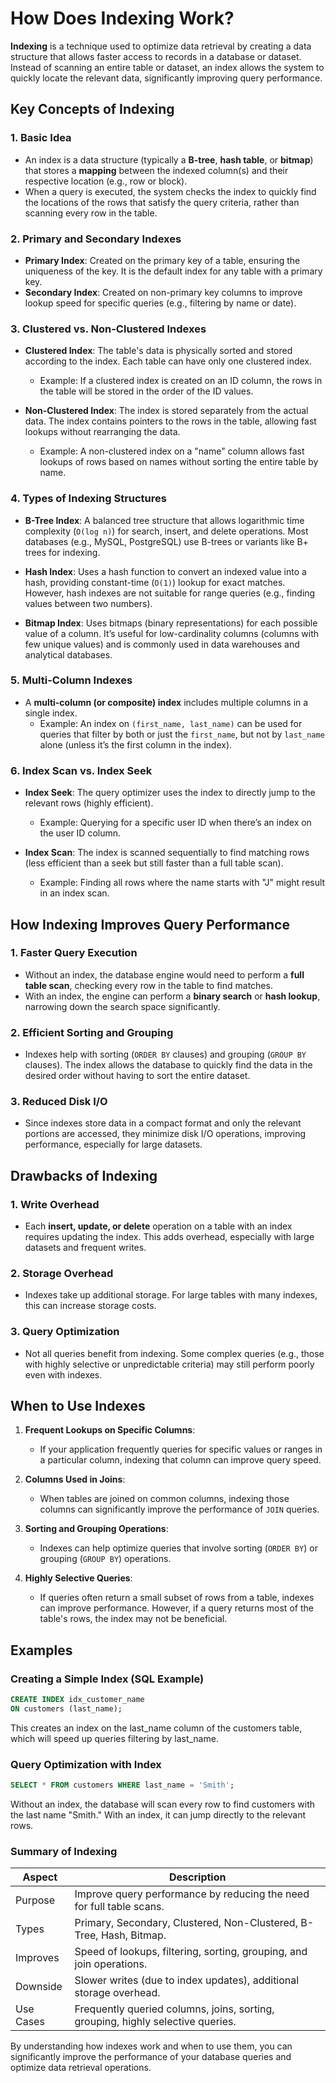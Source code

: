 # How Does Indexing Work?

**Indexing** is a technique used to optimize data retrieval by creating a data structure that allows faster access to records in a database or dataset. Instead of scanning an entire table or dataset, an index allows the system to quickly locate the relevant data, significantly improving query performance.

## Key Concepts of Indexing

### 1. Basic Idea
- An index is a data structure (typically a **B-tree**, **hash table**, or **bitmap**) that stores a **mapping** between the indexed column(s) and their respective location (e.g., row or block).
- When a query is executed, the system checks the index to quickly find the locations of the rows that satisfy the query criteria, rather than scanning every row in the table.

### 2. Primary and Secondary Indexes
- **Primary Index**: Created on the primary key of a table, ensuring the uniqueness of the key. It is the default index for any table with a primary key.
- **Secondary Index**: Created on non-primary key columns to improve lookup speed for specific queries (e.g., filtering by name or date).

### 3. Clustered vs. Non-Clustered Indexes
- **Clustered Index**: The table's data is physically sorted and stored according to the index. Each table can have only one clustered index.
  - Example: If a clustered index is created on an ID column, the rows in the table will be stored in the order of the ID values.
  
- **Non-Clustered Index**: The index is stored separately from the actual data. The index contains pointers to the rows in the table, allowing fast lookups without rearranging the data.
  - Example: A non-clustered index on a "name" column allows fast lookups of rows based on names without sorting the entire table by name.

### 4. Types of Indexing Structures
- **B-Tree Index**: A balanced tree structure that allows logarithmic time complexity (`O(log n)`) for search, insert, and delete operations. Most databases (e.g., MySQL, PostgreSQL) use B-trees or variants like B+ trees for indexing.
  
- **Hash Index**: Uses a hash function to convert an indexed value into a hash, providing constant-time (`O(1)`) lookup for exact matches. However, hash indexes are not suitable for range queries (e.g., finding values between two numbers).
  
- **Bitmap Index**: Uses bitmaps (binary representations) for each possible value of a column. It’s useful for low-cardinality columns (columns with few unique values) and is commonly used in data warehouses and analytical databases.

### 5. Multi-Column Indexes
- A **multi-column (or composite) index** includes multiple columns in a single index.
  - Example: An index on `(first_name, last_name)` can be used for queries that filter by both or just the `first_name`, but not by `last_name` alone (unless it’s the first column in the index).

### 6. Index Scan vs. Index Seek
- **Index Seek**: The query optimizer uses the index to directly jump to the relevant rows (highly efficient).
  - Example: Querying for a specific user ID when there’s an index on the user ID column.
  
- **Index Scan**: The index is scanned sequentially to find matching rows (less efficient than a seek but still faster than a full table scan).
  - Example: Finding all rows where the name starts with "J" might result in an index scan.

## How Indexing Improves Query Performance

### 1. Faster Query Execution
- Without an index, the database engine would need to perform a **full table scan**, checking every row in the table to find matches.
- With an index, the engine can perform a **binary search** or **hash lookup**, narrowing down the search space significantly.

### 2. Efficient Sorting and Grouping
- Indexes help with sorting (`ORDER BY` clauses) and grouping (`GROUP BY` clauses). The index allows the database to quickly find the data in the desired order without having to sort the entire dataset.

### 3. Reduced Disk I/O
- Since indexes store data in a compact format and only the relevant portions are accessed, they minimize disk I/O operations, improving performance, especially for large datasets.

## Drawbacks of Indexing

### 1. Write Overhead
- Each **insert, update, or delete** operation on a table with an index requires updating the index. This adds overhead, especially with large datasets and frequent writes.
  
### 2. Storage Overhead
- Indexes take up additional storage. For large tables with many indexes, this can increase storage costs.

### 3. Query Optimization
- Not all queries benefit from indexing. Some complex queries (e.g., those with highly selective or unpredictable criteria) may still perform poorly even with indexes.

## When to Use Indexes

1. **Frequent Lookups on Specific Columns**:
   - If your application frequently queries for specific values or ranges in a particular column, indexing that column can improve query speed.

2. **Columns Used in Joins**:
   - When tables are joined on common columns, indexing those columns can significantly improve the performance of `JOIN` queries.

3. **Sorting and Grouping Operations**:
   - Indexes can help optimize queries that involve sorting (`ORDER BY`) or grouping (`GROUP BY`) operations.

4. **Highly Selective Queries**:
   - If queries often return a small subset of rows from a table, indexes can improve performance. However, if a query returns most of the table's rows, the index may not be beneficial.

## Examples

### Creating a Simple Index (SQL Example)

```sql
CREATE INDEX idx_customer_name
ON customers (last_name);
```

This creates an index on the last_name column of the customers table, which will speed up queries filtering by last_name.

### Query Optimization with Index
```sql
SELECT * FROM customers WHERE last_name = 'Smith';
```

Without an index, the database will scan every row to find customers with the last name "Smith." With an index, it can jump directly to the relevant rows.

### Summary of Indexing

| Aspect    | Description                                                                     |
| --------- | ------------------------------------------------------------------------------- |
| Purpose   | Improve query performance by reducing the need for full table scans.            |
| Types     | Primary, Secondary, Clustered, Non-Clustered, B-Tree, Hash, Bitmap.             |
| Improves  | Speed of lookups, filtering, sorting, grouping, and join operations.            |
| Downside  | Slower writes (due to index updates), additional storage overhead.              |
| Use Cases | Frequently queried columns, joins, sorting, grouping, highly selective queries. |

By understanding how indexes work and when to use them, you can significantly improve the performance of your database queries and optimize data retrieval operations.